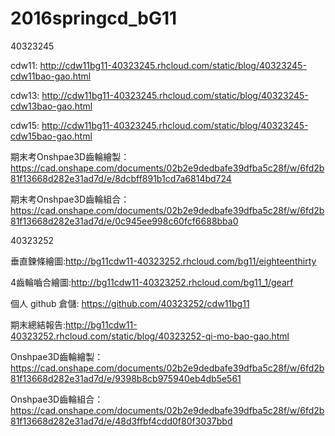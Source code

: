 # 2016springcd_bG11

40323245

cdw11: http://cdw11bg11-40323245.rhcloud.com/static/blog/40323245-cdw11bao-gao.html

cdw13: http://cdw11bg11-40323245.rhcloud.com/static/blog/40323245-cdw13bao-gao.html

cdw15: http://cdw11bg11-40323245.rhcloud.com/static/blog/40323245-cdw15bao-gao.html

期末考Onshpae3D齒輪繪製： https://cad.onshape.com/documents/02b2e9dedbafe39dfba5c28f/w/6fd2b81f13668d282e31ad7d/e/8dcbff891b1cd7a6814bd724

期末考Onshpae3D齒輪組合： https://cad.onshape.com/documents/02b2e9dedbafe39dfba5c28f/w/6fd2b81f13668d282e31ad7d/e/0c945ee998c60fcf6688bba0

40323252

垂直鍊條繪圖:http://bg11cdw11-40323252.rhcloud.com/bg11/eighteenthirty

4齒輪嚙合繪圖:http://bg11cdw11-40323252.rhcloud.com/bg11_1/gearf

個人 github 倉儲: https://github.com/40323252/cdw11bg11

期末總結報告:http://bg11cdw11-40323252.rhcloud.com/static/blog/40323252-qi-mo-bao-gao.html

Onshpae3D齒輪繪製：https://cad.onshape.com/documents/02b2e9dedbafe39dfba5c28f/w/6fd2b81f13668d282e31ad7d/e/9398b8cb975940eb4db5e561

Onshpae3D齒輪組合：https://cad.onshape.com/documents/02b2e9dedbafe39dfba5c28f/w/6fd2b81f13668d282e31ad7d/e/48d3ffbf4cdd0f80f3037bbd

